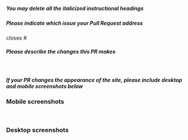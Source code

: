 ##### _You may delete all the italicized instructional headings_
##### _Please indicate which issue your Pull Request address_
closes #

##### _Please describe the changes this PR makes_
<br>

##### _If your PR changes the appearance of the site, please include desktop and mobile screenshots below_
### Mobile screenshots
<br>

### Desktop screenshots